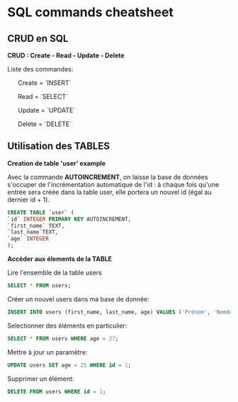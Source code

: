 # SQL commands cheatsheet

## CRUD en SQL

**CRUD : Create - Read - Update - Delete**

<p>Liste des commandes: 

<ul>Create = `INSERT`</ul>
<ul>Read = `SELECT`</ul>
<ul>Update = `UPDATE`</ul>
<ul>Delete = `DELETE`</ul>

</p>

## Utilisation des TABLES

**Creation de table 'user' example**

<p>Avec la commande <b>AUTOINCREMENT</b>, on laisse la base de données s'occuper de l'incrémentation automatique de l'id : à chaque fois qu'une entrée sera créée dans la table user, elle portera un nouvel id (égal au dernier id + 1). </p>

```SQL
CREATE TABLE `user` (
`id` INTEGER PRIMARY KEY AUTOINCREMENT, 
`first_name` TEXT,
`last_name`TEXT,
`age` INTEGER
);
```

**Accéder aux élements de la TABLE**

<p>Lire l'ensemble de la table users</p>

```SQL
SELECT * FROM users;
```

<p>Créer un nouvel users dans ma base de donnée:</p>

```SQL
INSERT INTO users (first_name, last_name, age) VALUES ('Prénom', 'NomdeFamille', 27);
```

<p>Selectionner des éléments en particulier:</p>

```SQL
SELECT * FROM users WHERE age = 27;
```

<p>Mettre à jour un paramètre:</p>

```SQL
UPDATE users SET age = 25 WHERE id = 1;
```

<p>Supprimer un élément:</p>  

```SQL
DELETE FROM users WHERE id = 1;
```





